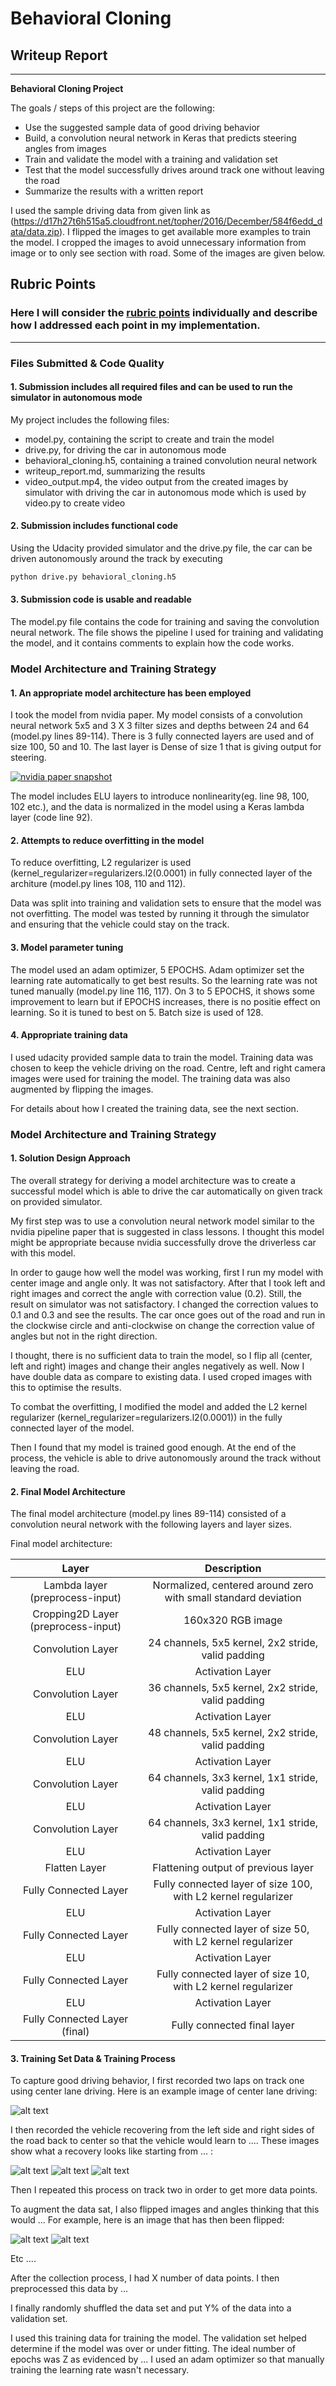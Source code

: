# **Behavioral Cloning** 

## Writeup Report

---

**Behavioral Cloning Project**

The goals / steps of this project are the following:
* Use the suggested sample data of good driving behavior
* Build, a convolution neural network in Keras that predicts steering angles from images
* Train and validate the model with a training and validation set
* Test that the model successfully drives around track one without leaving the road
* Summarize the results with a written report

I used the sample driving data from given link as (https://d17h27t6h515a5.cloudfront.net/topher/2016/December/584f6edd_data/data.zip). I flipped the images to get available more examples to train the model. I cropped the images to avoid unnecessary information from image or to only see section with road. Some of the images are given below.

[//]: # (Image References)

[image1]: ./examples/left.jpg "Normal Left Camera Image"
[image2]: ./examples/right.jpg "Normal Right Camera Image"
[image3]: ./examples/center.jpg "Normal Center Camera Image"
[image4]: ./examples/left_flipped.jpg "Flipped Left Camera Image"
[image5]: ./examples/right_flipped.jpg "Flipped Right Camera Image"
[image6]: ./examples/center_flipped.jpg "Flipped Center Camera Image"
[image7]: ./examples/left_cropped.jpg "Cropped Normal Left Camera Image"
[image8]: ./examples/right_cropped.jpg "Cropped Normal Right Camera Image"
[image9]: ./examples/center_cropped.jpg "Cropped Normal Center Camera Image"
[image10]: ./examples/left_flipped_cropped.jpg "Cropped Flipped Left Camera Image"
[image11]: ./examples/right_flipped_cropped.jpg "Cropped Flipped Right Camera Image"
[image12]: ./examples/center_flipped_cropped.jpg "Cropped Flipped Center Camera Image"

## Rubric Points
### Here I will consider the [rubric points](https://review.udacity.com/#!/rubrics/432/view) individually and describe how I addressed each point in my implementation.

---
### Files Submitted & Code Quality

#### 1. Submission includes all required files and can be used to run the simulator in autonomous mode

My project includes the following files:
* model.py, containing the script to create and train the model
* drive.py, for driving the car in autonomous mode
* behavioral_cloning.h5, containing a trained convolution neural network 
* writeup_report.md, summarizing the results
* video_output.mp4, the video output from the created images by simulator with driving the car in autonomous mode which is used by video.py to create video

#### 2. Submission includes functional code
Using the Udacity provided simulator and the drive.py file, the car can be driven autonomously around the track by executing 
```sh
python drive.py behavioral_cloning.h5
```

#### 3. Submission code is usable and readable

The model.py file contains the code for training and saving the convolution neural network. The file shows the pipeline I used for training and validating the model, and it contains comments to explain how the code works.

### Model Architecture and Training Strategy

#### 1. An appropriate model architecture has been employed

I took the model from nvidia paper. My model consists of a convolution neural network 5x5 and  3 X 3 filter sizes and depths between 24 and 64 (model.py lines 89-114). There is 3 fully connected layers are used and of size 100, 50 and 10. The last layer is Dense of size 1 that is giving output for steering.

[![nvidia paper snapshot](./examples/nvidia_paper_snapshot.png)](./examples/nvidia_paper_snapshot.png)

The model includes ELU layers to introduce nonlinearity(eg. line 98, 100, 102 etc.), and the data is normalized in the model using a Keras lambda layer (code line 92). 

#### 2. Attempts to reduce overfitting in the model

To reduce overfitting, L2 regularizer is used (kernel_regularizer=regularizers.l2(0.0001) in fully connected layer of the architure  (model.py lines 108, 110 and 112).

Data was split into training and validation sets to ensure that the model was not overfitting. The model was tested by running it through the simulator and ensuring that the vehicle could stay on the track.

#### 3. Model parameter tuning

The model used an adam optimizer, 5 EPOCHS. Adam optimizer set the learning rate automatically to get best results. So the learning rate was not tuned manually (model.py line 116, 117). On 3 to 5 EPOCHS, it shows some improvement to learn but if EPOCHS increases, there is no positie effect on learning. So it is tuned to best on 5. Batch size is used of 128.

#### 4. Appropriate training data

I used udacity provided sample data to train the model. Training data was chosen to keep the vehicle driving on the road. Centre, left and right camera images were used for training the model. The training data was also augmented by flipping the images.

For details about how I created the training data, see the next section. 

### Model Architecture and Training Strategy

#### 1. Solution Design Approach

The overall strategy for deriving a model architecture was to create a successful model which is able to drive the car automatically on given track on provided simulator.

My first step was to use a convolution neural network model similar to the nvidia pipeline paper that is suggested in class lessons. I thought this model might be appropriate because nvidia successfully drove the driverless car with this model.

In order to gauge how well the model was working, first I run my model with center image and angle only. It was not satisfactory. After that I took left and right images and correct the angle with correction value (0.2). Still, the result on simulator was not satisfactory. I changed the correction values to 0.1 and 0.3 and see the results. The car once goes out of the road and run in the clockwise circle and anti-clockwise on change the correction value of angles but not in the right direction.

I thought, there is no sufficient data to train the model, so I flip all (center, left and right) images and change their angles negatively as well. Now I have double data as compare to existing data. I used croped images with this to optimise the results.

To combat the overfitting, I modified the model and added the L2 kernel regularizer (kernel_regularizer=regularizers.l2(0.0001)) in the fully connected layer of the model.

Then I found that my model is trained good enough. At the end of the process, the vehicle is able to drive autonomously around the track without leaving the road.

#### 2. Final Model Architecture

The final model architecture (model.py lines 89-114) consisted of a convolution neural network with the following layers and layer sizes.

Final model architecture:

| Layer         						|     Description	        						| 
|:---------------------:				|:---------------------------------------------:	| 
| Lambda layer (preprocess-input)		| Normalized, centered around zero with small standard deviation	| 
| Cropping2D Layer (preprocess-input)	| 160x320 RGB image   								| 
| Convolution Layer     				| 24 channels, 5x5 kernel, 2x2 stride, valid padding 						|
| ELU									| Activation Layer									|
| Convolution Layer     				| 36 channels, 5x5 kernel, 2x2 stride, valid padding 						|
| ELU									| Activation Layer									|
| Convolution Layer     				| 48 channels, 5x5 kernel, 2x2 stride, valid padding 						|
| ELU									| Activation Layer									|
| Convolution Layer     				| 64 channels, 3x3 kernel, 1x1 stride, valid padding 						|
| ELU									| Activation Layer									|
| Convolution Layer     				| 64 channels, 3x3 kernel, 1x1 stride, valid padding 						|
| ELU									| Activation Layer									|
| Flatten Layer	      					| Flattening output of previous layer 				|
| Fully Connected Layer 	    		| Fully connected layer of size 100, with L2 kernel regularizer 				|
| ELU									| Activation Layer									|
| Fully Connected Layer 	    		| Fully connected layer of size 50, with L2 kernel regularizer 					|
| ELU									| Activation Layer									|
| Fully Connected Layer 	    		| Fully connected layer of size 10, with L2 kernel regularizer 					|
| ELU									| Activation Layer									|
| Fully Connected Layer (final)	    	| Fully connected final layer 						|


#### 3. Training Set Data & Training Process

To capture good driving behavior, I first recorded two laps on track one using center lane driving. Here is an example image of center lane driving:

![alt text][image2]

I then recorded the vehicle recovering from the left side and right sides of the road back to center so that the vehicle would learn to .... These images show what a recovery looks like starting from ... :

![alt text][image3]
![alt text][image4]
![alt text][image5]

Then I repeated this process on track two in order to get more data points.

To augment the data sat, I also flipped images and angles thinking that this would ... For example, here is an image that has then been flipped:

![alt text][image6]
![alt text][image7]

Etc ....

After the collection process, I had X number of data points. I then preprocessed this data by ...


I finally randomly shuffled the data set and put Y% of the data into a validation set. 

I used this training data for training the model. The validation set helped determine if the model was over or under fitting. The ideal number of epochs was Z as evidenced by ... I used an adam optimizer so that manually training the learning rate wasn't necessary.
